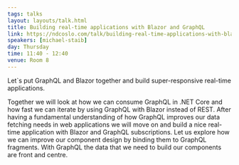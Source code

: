 ```yaml
---
tags: talks
layout: layouts/talk.html
title: Building real-time applications with Blazor and GraphQL
link: https://ndcoslo.com/talk/building-real-time-applications-with-blazor-and-graphql/
speakers: [michael-staib]
day: Thursday
time: 11:40 - 12:40
venue: Room 8
---
```

Let`s put GraphQL and Blazor together and build super-responsive real-time applications.

Together we will look at how we can consume GraphQL in .NET Core and how fast we can iterate by using GraphQL with Blazor instead of REST. After having a fundamental understanding of how GraphQL improves our data fetching needs in web applications we will move on and build a nice real-time application with Blazor and GraphQL subscriptions. Let us explore how we can improve our component design by binding them to GraphQL fragments. With GraphQL the data that we need to build our components are front and centre.